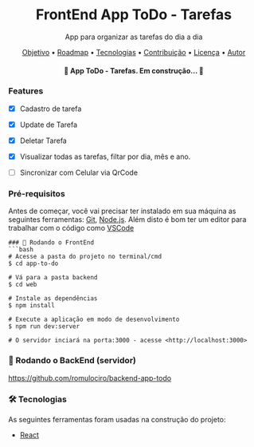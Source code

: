 <h1 align="center">FrontEnd App ToDo - Tarefas</h1>
<p align="center">App para organizar as tarefas do dia a dia</p>
<p align="center">
 <a href="#objetivo">Objetivo</a> •
 <a href="#roadmap">Roadmap</a> • 
 <a href="#tecnologias">Tecnologias</a> • 
 <a href="#contribuicao">Contribuição</a> • 
 <a href="#licenc-a">Licença</a> • 
 <a href="#autor">Autor</a>
</p>

<h4 align="center"> 
	🚧  App ToDo - Tarefas. Em construção...  🚧
</h4>

### Features

- [x] Cadastro de tarefa
- [x] Update de Tarefa
- [x] Deletar Tarefa
- [x] Visualizar todas as tarefas, filtar por dia, mês e ano.
- [ ] Sincronizar com Celular via QrCode


### Pré-requisitos

Antes de começar, você vai precisar ter instalado em sua máquina as seguintes ferramentas:
[Git](https://git-scm.com), [Node.js](https://nodejs.org/en/). 
Além disto é bom ter um editor para trabalhar com o código como [VSCode](https://code.visualstudio.com/)

```
### 🎲 Rodando o FrontEnd
```bash
# Acesse a pasta do projeto no terminal/cmd
$ cd app-to-do

# Vá para a pasta backend
$ cd web

# Instale as dependências
$ npm install

# Execute a aplicação em modo de desenvolvimento
$ npm run dev:server

# O servidor inciará na porta:3000 - acesse <http://localhost:3000>
```

### 🎲 Rodando o BackEnd (servidor)

https://github.com/romulociro/backend-app-todo

### 🛠 Tecnologias

As seguintes ferramentas foram usadas na construção do projeto:
- [React](https://pt-br.reactjs.org/)

